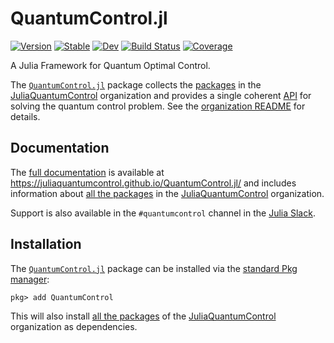 # QuantumControl.jl

[![Version](https://juliahub.com/docs/QuantumControl/version.svg)](https://juliahub.com/ui/Packages/QuantumControl/no1zM)
[![Stable](https://img.shields.io/badge/docs-stable-blue.svg)](https://juliaquantumcontrol.github.io/QuantumControl.jl/)
[![Dev](https://img.shields.io/badge/docs-dev-blue.svg)](https://juliaquantumcontrol.github.io/QuantumControl.jl/dev)
[![Build Status](https://github.com/JuliaQuantumControl/QuantumControl.jl/workflows/CI/badge.svg)](https://github.com/JuliaQuantumControl/QuantumControl.jl/actions)
[![Coverage](https://codecov.io/gh/JuliaQuantumControl/QuantumControl.jl/branch/master/graph/badge.svg)](https://codecov.io/gh/JuliaQuantumControl/QuantumControl.jl)

A Julia Framework for Quantum Optimal Control.

The [`QuantumControl.jl`][QuantumControl] package collects the [packages][] in the [JuliaQuantumControl][] organization and provides a single coherent [API](https://juliaquantumcontrol.github.io/QuantumControl.jl/dev/api/quantum_control/#QuantumControlAPI) for solving the quantum control problem. See the [organization README](https://github.com/JuliaQuantumControl#readme) for details.

## Documentation

The [full documentation](https://juliaquantumcontrol.github.io/QuantumControl.jl/) is available at <https://juliaquantumcontrol.github.io/QuantumControl.jl/> and includes information about  [all the packages][packages] in the [JuliaQuantumControl][] organization.

Support is also available in the `#quantumcontrol` channel in the [Julia Slack](https://julialang.org/slack/).

## Installation

The [`QuantumControl.jl`][QuantumControl] package can be installed via the [standard Pkg manager](https://docs.julialang.org/en/v1/stdlib/Pkg/):

~~~
pkg> add QuantumControl
~~~

This will also install [all the packages][packages] of the [JuliaQuantumControl][] organization as dependencies.


[JuliaQuantumControl]: https://github.com/JuliaQuantumControl
[QuantumControl]: https://github.com/JuliaQuantumControl/QuantumControl.jl
[packages]: https://github.com/JuliaQuantumControl#packages
